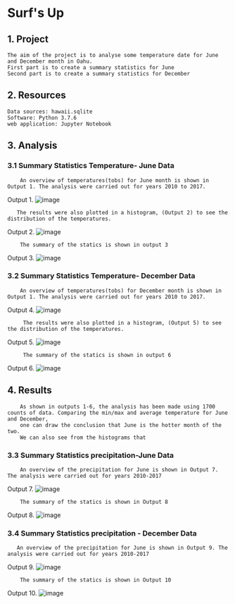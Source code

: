 # Surf's Up
## 1. Project
    The aim of the project is to analyse some temperature date for June and December month in Oahu.
    First part is to create a summary statistics for June
    Second part is to create a summary statistics for December
    
## 2. Resources
    Data sources: hawaii.sqlite
    Software: Python 3.7.6
    web application: Jupyter Notebook
    
## 3. Analysis
### 3.1 Summary Statistics Temperature- June Data
        An overview of temperatures(tobs) for June month is shown in Output 1. The analysis were carried out for years 2010 to 2017.

Output 1. ![image](https://user-images.githubusercontent.com/85843030/130449104-ad77560f-3cd3-4856-8568-12961148a87f.png)


       
       The results were also plotted in a histogram, (Output 2) to see the distribution of the temperatures.
       
 Output 2. ![image](https://user-images.githubusercontent.com/85843030/130449267-d8775685-ec22-4d49-bd38-1d752ed2a8e8.png)

      
        
        The summary of the statics is shown in output 3
Output 3. ![image](https://user-images.githubusercontent.com/85843030/130448942-250303a9-cc5e-419f-a096-a1c0423777e8.png)


### 3.2 Summary Statistics Temperature- December Data
        An overview of temperatures(tobs) for December month is shown in Output 1. The analysis were carried out for years 2010 to 2017.

Output 4. ![image](https://user-images.githubusercontent.com/85843030/130449507-89b54188-710f-42bf-a371-79960317da80.png)

         The results were also plotted in a histogram, (Output 5) to see the distribution of the temperatures.
Output 5. ![image](https://user-images.githubusercontent.com/85843030/130449706-76ea30ec-1a65-4ffd-8208-4c785a6c7215.png)
         
         The summary of the statics is shown in output 6
Output 6. ![image](https://user-images.githubusercontent.com/85843030/130449909-605dc17b-0054-410d-ac0c-bd8e3cb21175.png)


## 4. Results
        As shown in outputs 1-6, the analysis has been made using 1700 counts of data. Comparing the min/max and average temperature for June and December,
        one can draw the conclusion that June is the hotter month of the two.
        We can also see from the histograms that


### 3.3 Summary Statistics precipitation-June Data
        An overview of the precipitation for June is shown in Output 7. The analysis were carried out for years 2010-2017
 
Output 7. ![image](https://user-images.githubusercontent.com/85843030/130450739-516a2364-4163-4d34-80cf-e486132977c6.png)

 



        The summary of the statics is shown in Output 8
Output 8. ![image](https://user-images.githubusercontent.com/85843030/130450556-94dc432b-ffb4-49c1-84d2-7a22887f1d0e.png)



### 3.4 Summary Statistics precipitation - December Data
       An overview of the precipitation for June is shown in Output 9. The analysis were carried out for years 2010-2017
       
Output 9. ![image](https://user-images.githubusercontent.com/85843030/130451135-957be79a-0cdc-4345-b697-e0b0361ccbe1.png)


        
        The summary of the statics is shown in Output 10
Output 10. ![image](https://user-images.githubusercontent.com/85843030/130451378-1271bd8e-d2e6-46d2-88e5-1c9cf6e366d6.png)

        
       
       
       

